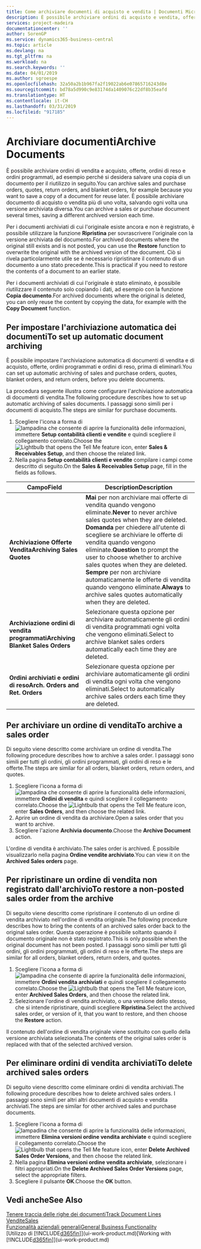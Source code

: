 ```yaml
---
title: Come archiviare documenti di acquisto e vendita | Documenti Microsoft
description: È possibile archiviare ordini di acquisto e vendita, offerte, ordini di reso e ordini programmati e utilizzare il documento archiviato per ricreare il documento da cui è stato archiviato.
services: project-madeira
documentationcenter: ''
author: SorenGP
ms.service: dynamics365-business-central
ms.topic: article
ms.devlang: na
ms.tgt_pltfrm: na
ms.workload: na
ms.search.keywords: ''
ms.date: 04/01/2019
ms.author: sgroespe
ms.openlocfilehash: 32a50a2b1b967fa2f19022ab6e07865716243d8e
ms.sourcegitcommit: bd78a5d990c9e83174da1409076c22df8b35eafd
ms.translationtype: HT
ms.contentlocale: it-CH
ms.lasthandoff: 03/31/2019
ms.locfileid: "917185"
---
```

# <a name="archive-documents"></a><span data-ttu-id="eca26-103">Archiviare documenti</span><span class="sxs-lookup"><span data-stu-id="eca26-103">Archive Documents</span></span>
<span data-ttu-id="eca26-104">È possibile archiviare ordini di vendita e acquisto, offerte, ordini di reso e ordini programmati, ad esempio perché si desidera salvare una copia di un documento per il riutilizzo in seguito.</span><span class="sxs-lookup"><span data-stu-id="eca26-104">You can archive sales and purchase orders, quotes, return orders, and blanket orders, for example because you want to save a copy of a document for reuse later.</span></span> <span data-ttu-id="eca26-105">È possibile archiviare documento di acquisto o vendita più di uno volta, salvando ogni volta una versione archiviata diversa.</span><span class="sxs-lookup"><span data-stu-id="eca26-105">You can archive a sales or purchase document several times, saving a different archived version each time.</span></span>

<span data-ttu-id="eca26-106">Per i documenti archiviati di cui l'originale esiste ancora e non è registrato, è possibile utilizzare la funzione **Ripristina** per sovrascrivere l'originale con la versione archiviata del documento.</span><span class="sxs-lookup"><span data-stu-id="eca26-106">For archived documents where the original still exists and is not posted, you can use the **Restore** function to overwrite the original with the archived version of the document.</span></span> <span data-ttu-id="eca26-107">Ciò si rivela particolarmente utile se è necessario ripristinare il contenuto di un documento a uno stato precedente.</span><span class="sxs-lookup"><span data-stu-id="eca26-107">This is practical if you need to restore the contents of a document to an earlier state.</span></span>

<span data-ttu-id="eca26-108">Per i documenti archiviati di cui l'originale è stato eliminato, è possibile riutilizzare il contenuto solo copiando i dati, ad esempio con la funzione **Copia documento**.</span><span class="sxs-lookup"><span data-stu-id="eca26-108">For archived documents where the original is deleted, you can only reuse the content by copying the data, for example with the **Copy Document** function.</span></span>   

## <a name="to-set-up-automatic-document-archiving"></a><span data-ttu-id="eca26-109">Per impostare l'archiviazione automatica dei documenti</span><span class="sxs-lookup"><span data-stu-id="eca26-109">To set up automatic document archiving</span></span>  
<span data-ttu-id="eca26-110">È possibile impostare l'archiviazione automatica di documenti di vendita e di acquisto, offerte, ordini programmati e ordini di reso, prima di eliminarli.</span><span class="sxs-lookup"><span data-stu-id="eca26-110">You can set up automatic archiving of sales and purchase orders, quotes, blanket orders, and return orders, before you delete documents.</span></span>

<span data-ttu-id="eca26-111">La procedura seguente illustra come configurare l'archiviazione automatica di documenti di vendita.</span><span class="sxs-lookup"><span data-stu-id="eca26-111">The following procedure describes how to set up automatic archiving of sales documents.</span></span> <span data-ttu-id="eca26-112">I passaggi sono simili per i documenti di acquisto.</span><span class="sxs-lookup"><span data-stu-id="eca26-112">The steps are similar for purchase documents.</span></span>
1.  <span data-ttu-id="eca26-113">Scegliere l'icona a forma di ![lampadina che consente di aprire la funzionalità delle informazioni](media/ui-search/search_small.png "Informazioni sull'operazione che si desidera eseguire"), immettere **Setup contabilità clienti e vendite** e quindi scegliere il collegamento correlato.</span><span class="sxs-lookup"><span data-stu-id="eca26-113">Choose the ![Lightbulb that opens the Tell Me feature](media/ui-search/search_small.png "Tell me what you want to do") icon, enter **Sales & Receivables Setup**, and then choose the related link.</span></span>
2. <span data-ttu-id="eca26-114">Nella pagina **Setup contabilità clienti e vendite** compilare i campi come descritto di seguito.</span><span class="sxs-lookup"><span data-stu-id="eca26-114">On the **Sales & Receivables Setup** page, fill in the fields as follows.</span></span>

|<span data-ttu-id="eca26-115">Campo</span><span class="sxs-lookup"><span data-stu-id="eca26-115">Field</span></span>|<span data-ttu-id="eca26-116">Description</span><span class="sxs-lookup"><span data-stu-id="eca26-116">Description</span></span>|
|-----|-----------|
|<span data-ttu-id="eca26-117">**Archiviazione Offerte Vendita**</span><span class="sxs-lookup"><span data-stu-id="eca26-117">**Archiving Sales Quotes**</span></span>|<span data-ttu-id="eca26-118">**Mai** per non archiviare mai offerte di vendita quando vengono eliminate.</span><span class="sxs-lookup"><span data-stu-id="eca26-118">**Never** to never archive sales quotes when they are deleted.</span></span> <span data-ttu-id="eca26-119">**Domanda** per chiedere all'utente di scegliere se archiviare le offerte di vendita quando vengono eliminate.</span><span class="sxs-lookup"><span data-stu-id="eca26-119">**Question** to prompt the user to choose whether to archive sales quotes when they are deleted.</span></span> <span data-ttu-id="eca26-120">**Sempre** per non archiviare automaticamente le offerte di vendita quando vengono eliminate.</span><span class="sxs-lookup"><span data-stu-id="eca26-120">**Always** to archive sales quotes automatically when they are deleted.</span></span>|
|<span data-ttu-id="eca26-121">**Archiviazione ordini di vendita programmati**</span><span class="sxs-lookup"><span data-stu-id="eca26-121">**Archiving Blanket Sales Orders**</span></span>|<span data-ttu-id="eca26-122">Selezionare questa opzione per archiviare automaticamente gli ordini di vendita programmati ogni volta che vengono eliminati.</span><span class="sxs-lookup"><span data-stu-id="eca26-122">Select to archive blanket sales orders automatically each time they are deleted.</span></span>|
|<span data-ttu-id="eca26-123">**Ordini archiviati e ordini di reso**</span><span class="sxs-lookup"><span data-stu-id="eca26-123">**Arch. Orders and Ret. Orders**</span></span>|<span data-ttu-id="eca26-124">Selezionare questa opzione per archiviare automaticamente gli ordini di vendita ogni volta che vengono eliminati.</span><span class="sxs-lookup"><span data-stu-id="eca26-124">Select to automatically archive sales orders each time they are deleted.</span></span>|

## <a name="to-archive-a-sales-order"></a><span data-ttu-id="eca26-125">Per archiviare un ordine di vendita</span><span class="sxs-lookup"><span data-stu-id="eca26-125">To archive a sales order</span></span>
<span data-ttu-id="eca26-126">Di seguito viene descritto come archiviare un ordine di vendita.</span><span class="sxs-lookup"><span data-stu-id="eca26-126">The following procedure describes how to archive a sales order.</span></span> <span data-ttu-id="eca26-127">I passaggi sono simili per tutti gli ordini, gli ordini programmati, gli ordini di reso e le offerte.</span><span class="sxs-lookup"><span data-stu-id="eca26-127">The steps are similar for all orders, blanket orders, return orders, and quotes.</span></span>

1.  <span data-ttu-id="eca26-128">Scegliere l'icona a forma di ![lampadina che consente di aprire la funzionalità delle informazioni](media/ui-search/search_small.png "Informazioni sull'operazione che si desidera eseguire"), immettere **Ordini di vendita** e quindi scegliere il collegamento correlato.</span><span class="sxs-lookup"><span data-stu-id="eca26-128">Choose the ![Lightbulb that opens the Tell Me feature](media/ui-search/search_small.png "Tell me what you want to do") icon, enter **Sales Orders**, and then choose the related link.</span></span>  
2.  <span data-ttu-id="eca26-129">Aprire un ordine di vendita da archiviare.</span><span class="sxs-lookup"><span data-stu-id="eca26-129">Open a sales order that you want to archive.</span></span>  
3.  <span data-ttu-id="eca26-130">Scegliere l'azione **Archivia documento**.</span><span class="sxs-lookup"><span data-stu-id="eca26-130">Choose the **Archive Document** action.</span></span>

<span data-ttu-id="eca26-131">L'ordine di vendita è archiviato.</span><span class="sxs-lookup"><span data-stu-id="eca26-131">The sales order is archived.</span></span> <span data-ttu-id="eca26-132">È possibile visualizzarlo nella pagina **Ordine vendite archiviato**.</span><span class="sxs-lookup"><span data-stu-id="eca26-132">You can view it on the **Archived Sales orders** page.</span></span>

## <a name="to-restore-a-non-posted-sales-order-from-the-archive"></a><span data-ttu-id="eca26-133">Per ripristinare un ordine di vendita non registrato dall'archivio</span><span class="sxs-lookup"><span data-stu-id="eca26-133">To restore a non-posted sales order from the archive</span></span>
<span data-ttu-id="eca26-134">Di seguito viene descritto come ripristinare il contenuto di un ordine di vendita archiviato nell'ordine di vendita originale.</span><span class="sxs-lookup"><span data-stu-id="eca26-134">The following procedure describes how to bring the contents of an archived sales order back to the original sales order.</span></span> <span data-ttu-id="eca26-135">Questa operazione è possibile soltanto quando il documento originale non è stato registrato.</span><span class="sxs-lookup"><span data-stu-id="eca26-135">This is only possible when the original document has not been posted.</span></span> <span data-ttu-id="eca26-136">I passaggi sono simili per tutti gli ordini, gli ordini programmati, gli ordini di reso e le offerte.</span><span class="sxs-lookup"><span data-stu-id="eca26-136">The steps are similar for all orders, blanket orders, return orders, and quotes.</span></span>

1. <span data-ttu-id="eca26-137">Scegliere l'icona a forma di ![lampadina che consente di aprire la funzionalità delle informazioni](media/ui-search/search_small.png "Informazioni sull'operazione che si desidera eseguire"), immettere **Ordini vendita archiviati** e quindi scegliere il collegamento correlato.</span><span class="sxs-lookup"><span data-stu-id="eca26-137">Choose the ![Lightbulb that opens the Tell Me feature](media/ui-search/search_small.png "Tell me what you want to do") icon, enter **Archived Sales Orders**, and then choose the related link.</span></span>
2. <span data-ttu-id="eca26-138">Selezionare l'ordine di vendita archiviato, o una versione dello stesso, che si intende ripristinare, quindi scegliere **Ripristina**.</span><span class="sxs-lookup"><span data-stu-id="eca26-138">Select the archived sales order, or version of it, that you want to restore, and then choose the **Restore** action.</span></span>  

<span data-ttu-id="eca26-139">Il contenuto dell'ordine di vendita originale viene sostituito con quello della versione archiviata selezionata.</span><span class="sxs-lookup"><span data-stu-id="eca26-139">The contents of the original sales order is replaced with that of the selected archived version.</span></span>

## <a name="to-delete-archived-sales-orders"></a><span data-ttu-id="eca26-140">Per eliminare ordini di vendita archiviati</span><span class="sxs-lookup"><span data-stu-id="eca26-140">To delete archived sales orders</span></span>
<span data-ttu-id="eca26-141">Di seguito viene descritto come eliminare ordini di vendita archiviati.</span><span class="sxs-lookup"><span data-stu-id="eca26-141">The following procedure describes how to delete archived sales orders.</span></span> <span data-ttu-id="eca26-142">I passaggi sono simili per altri altri documenti di acquisto e vendita archiviati.</span><span class="sxs-lookup"><span data-stu-id="eca26-142">The steps are similar for other archived sales and purchase documents.</span></span>

1.  <span data-ttu-id="eca26-143">Scegliere l'icona a forma di ![lampadina che consente di aprire la funzionalità delle informazioni](media/ui-search/search_small.png "Informazioni sull'operazione che si desidera eseguire"), immettere **Elimina versioni ordine vendita archiviate** e quindi scegliere il collegamento correlato.</span><span class="sxs-lookup"><span data-stu-id="eca26-143">Choose the ![Lightbulb that opens the Tell Me feature](media/ui-search/search_small.png "Tell me what you want to do") icon, enter **Delete Archived Sales Order Versions**, and then choose the related link.</span></span>  
2.  <span data-ttu-id="eca26-144">Nella pagina **Elimina versioni ordine vendita archiviate**, selezionare i filtri appropriati.</span><span class="sxs-lookup"><span data-stu-id="eca26-144">On the **Delete Archived Sales Order Versions** page, select the appropriate filters.</span></span>  
3.  <span data-ttu-id="eca26-145">Scegliere il pulsante **OK**.</span><span class="sxs-lookup"><span data-stu-id="eca26-145">Choose the **OK** button.</span></span>

## <a name="see-also"></a><span data-ttu-id="eca26-146">Vedi anche</span><span class="sxs-lookup"><span data-stu-id="eca26-146">See Also</span></span>
[<span data-ttu-id="eca26-147">Tenere traccia delle righe dei documenti</span><span class="sxs-lookup"><span data-stu-id="eca26-147">Track Document Lines</span></span>](across-how-to-track-document-lines.md)  
[<span data-ttu-id="eca26-148">Vendite</span><span class="sxs-lookup"><span data-stu-id="eca26-148">Sales</span></span>](sales-manage-sales.md)  
[<span data-ttu-id="eca26-149">Funzionalità aziendali generali</span><span class="sxs-lookup"><span data-stu-id="eca26-149">General Business Functionality</span></span>](ui-across-business-areas.md)  
<span data-ttu-id="eca26-150">[Utilizzo di [!INCLUDE[d365fin](includes/d365fin_md.md)]](ui-work-product.md)</span><span class="sxs-lookup"><span data-stu-id="eca26-150">[Working with [!INCLUDE[d365fin](includes/d365fin_md.md)]](ui-work-product.md)</span></span>
